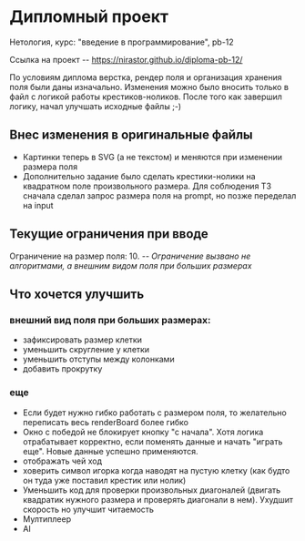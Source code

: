 # Дипломный проект
Нетология, курс: "введение в программирование", pb-12

Ссылка на проект -- https://nirastor.github.io/diploma-pb-12/

По условиям диплома верстка, рендер поля и организация хранения поля были даны изначально. Изменения можно было вносить только в файл с логикой работы крестиков-ноликов. После того как завершил логику, начал улучшать исходные файлы ;-)

## Внес изменения в оригинальные файлы
- Картинки теперь в SVG (а не текстом) и меняются при изменении размера поля
- Дополнительно задание было сделать крестики-нолики на квадратном поле произвольного размера. Для соблюдения ТЗ сначала сделал запрос размера поля на prompt, но позже переделал на input

## Текущие ограничения при вводе
Ограничение на размер поля: 10. _-- Ограничение вызвано не алгоритмами, а внешним видом поля при больших размерах_

## Что хочется улучшить
### внешний вид поля при больших размерах:
- зафиксировать размер клетки
- уменьшить скругление у клетки
- уменьшить отступы между колонками
- добавить прокрутку

### еще
- Если будет нужно гибко работать с размером поля, то желательно переписать весь renderBoard более гибко
- Окно с победой не блокирует кнопку "с начала". Хотя логика отрабатывает корректно, если поменять данные и начать "играть еще". Новые данные успешно применяются.
- отображать чей ход
- ховерить символ игорка когда наводят на пустую клетку (как будто он туда уже поставил крестик или нолик)
- Уменьшить код для проверки произвольных диагоналей (двигать квадратик нужного размера и проверять диагонали в нем). Ухудшит скорость но улучшит читаемость
- Мултиплеер
- AI
